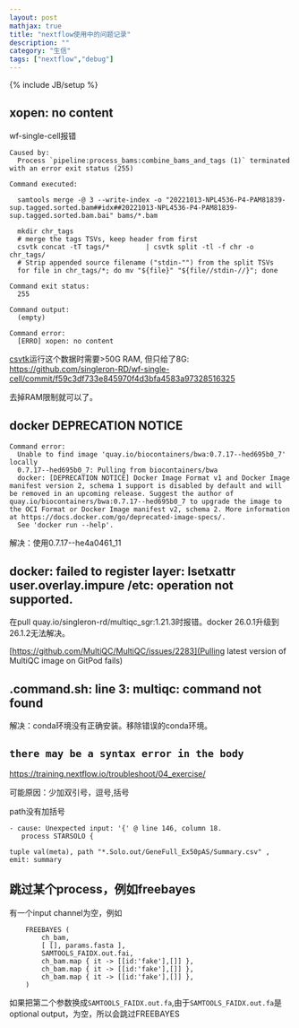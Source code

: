 ```yaml
---
layout: post
mathjax: true
title: "nextflow使用中的问题记录"
description: ""
category: "生信"
tags: ["nextflow","debug"]
---
```

{% include JB/setup %}

## xopen: no content

wf-single-cell报错
```
Caused by:
  Process `pipeline:process_bams:combine_bams_and_tags (1)` terminated with an error exit status (255)

Command executed:

  samtools merge -@ 3 --write-index -o "20221013-NPL4536-P4-PAM81839-sup.tagged.sorted.bam##idx##20221013-NPL4536-P4-PAM81839-sup.tagged.sorted.bam.bai" bams/*.bam

  mkdir chr_tags
  # merge the tags TSVs, keep header from first
  csvtk concat -tT tags/*         | csvtk split -tl -f chr -o chr_tags/
  # Strip appended source filename ("stdin-"") from the split TSVs
  for file in chr_tags/*; do mv "${file}" "${file//stdin-//}"; done

Command exit status:
  255

Command output:
  (empty)

Command error:
  [ERRO] xopen: no content
```

[csvtk](https://github.com/shenwei356/csvtk)运行这个数据时需要>50G RAM, 但只给了8G: <https://github.com/singleron-RD/wf-single-cell/commit/f59c3df733e845970f4d3bfa4583a97328516325>

去掉RAM限制就可以了。


## docker DEPRECATION NOTICE

```
Command error:
  Unable to find image 'quay.io/biocontainers/bwa:0.7.17--hed695b0_7' locally
  0.7.17--hed695b0_7: Pulling from biocontainers/bwa
  docker: [DEPRECATION NOTICE] Docker Image Format v1 and Docker Image manifest version 2, schema 1 support is disabled by default and will be removed in an upcoming release. Suggest the author of quay.io/biocontainers/bwa:0.7.17--hed695b0_7 to upgrade the image to the OCI Format or Docker Image manifest v2, schema 2. More information at https://docs.docker.com/go/deprecated-image-specs/.
  See 'docker run --help'.
```

解决：使用0.7.17--he4a0461_11


## docker: failed to register layer: lsetxattr user.overlay.impure /etc: operation not supported.

在pull quay.io/singleron-rd/multiqc_sgr:1.21.3时报错。docker 26.0.1升级到26.1.2无法解决。

[https://github.com/MultiQC/MultiQC/issues/2283](Pulling latest version of MultiQC image on GitPod fails)

##  .command.sh: line 3: multiqc: command not found

解决：conda环境没有正确安装。移除错误的conda环境。

## `there may be a syntax error in the body`

<https://training.nextflow.io/troubleshoot/04_exercise/>

可能原因：少加双引号，逗号,括号

path没有加括号
```
- cause: Unexpected input: '{' @ line 146, column 18.
   process STARSOLO {

tuple val(meta), path "*.Solo.out/GeneFull_Ex50pAS/Summary.csv" , emit: summary
```

## 跳过某个process，例如freebayes

有一个input channel为空，例如
```
    FREEBAYES (
        ch_bam,
        [ [], params.fasta ], 
        SAMTOOLS_FAIDX.out.fai,
        ch_bam.map { it -> [[id:'fake'],[]] },
        ch_bam.map { it -> [[id:'fake'],[]] },
        ch_bam.map { it -> [[id:'fake'],[]] },
    )
```
如果把第二个参数换成`SAMTOOLS_FAIDX.out.fa`,由于`SAMTOOLS_FAIDX.out.fa`是optional output，为空，所以会跳过FREEBAYES
